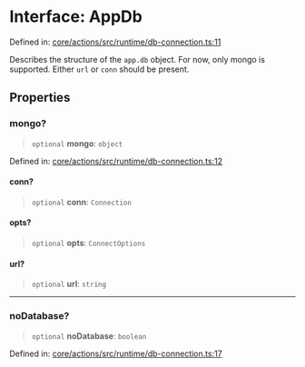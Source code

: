 # Interface: AppDb

Defined in: [core/actions/src/runtime/db-connection.ts:11](https://github.com/LaWebcapsule/orbits/blob/3a217bbd0712031136005e5168b0a35f99e58e0a/core/actions/src/runtime/db-connection.ts#L11)

Describes the structure of the `app.db` object.
For now, only mongo is supported.
Either `url` or `conn` should be present.

## Properties

### mongo?

> `optional` **mongo**: `object`

Defined in: [core/actions/src/runtime/db-connection.ts:12](https://github.com/LaWebcapsule/orbits/blob/3a217bbd0712031136005e5168b0a35f99e58e0a/core/actions/src/runtime/db-connection.ts#L12)

#### conn?

> `optional` **conn**: `Connection`

#### opts?

> `optional` **opts**: `ConnectOptions`

#### url?

> `optional` **url**: `string`

***

### noDatabase?

> `optional` **noDatabase**: `boolean`

Defined in: [core/actions/src/runtime/db-connection.ts:17](https://github.com/LaWebcapsule/orbits/blob/3a217bbd0712031136005e5168b0a35f99e58e0a/core/actions/src/runtime/db-connection.ts#L17)
